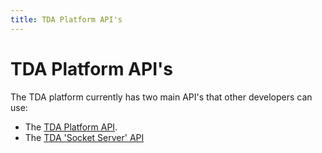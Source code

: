 ```yaml
---
title: TDA Platform API's
---
```

# TDA Platform API's

The TDA platform currently has two main API's that other developers can use:
- The [TDA Platform API](/platform_apis/platform-intro). 
- The [TDA 'Socket Server' API](/platform_apis/socketserver-intro)